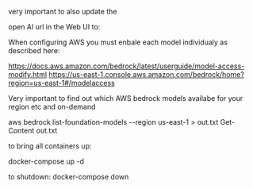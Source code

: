  
very important to also update the

open AI url in the Web UI to: 


When configuring AWS you must enbale each model individualy as described here:

https://docs.aws.amazon.com/bedrock/latest/userguide/model-access-modify.html
https://us-east-1.console.aws.amazon.com/bedrock/home?region=us-east-1#/modelaccess

Very important to find out which AWS bedrock models availabe for your region etc and on-demand 

aws bedrock list-foundation-models --region us-east-1 > out.txt
Get-Content out.txt


to bring all containers up:

docker-compose up -d

to shutdown:
docker-compose down  

